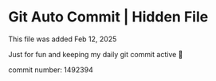 # Git Auto Commit | Hidden File

This file was added Feb 12, 2025

Just for fun and keeping my daily git commit active 🤪

commit number: 1492394
